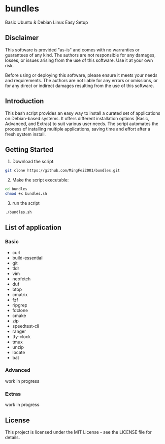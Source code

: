 # bundles
Basic Ubuntu &amp; Debian Linux Easy Setup

## Disclaimer

This software is provided "as-is" and comes with no warranties or guarantees of any kind. The authors are not responsible for any damages, losses, or issues arising from the use of this software. Use it at your own risk. 

Before using or deploying this software, please ensure it meets your needs and requirements. The authors are not liable for any errors or omissions, or for any direct or indirect damages resulting from the use of this software.

## Introduction

This bash script provides an easy way to install a curated set of applications on Debian-based systems. It offers different installation options (Basic, Advanced, and Extras) to suit various user needs. The script automates the process of installing multiple applications, saving time and effort after a fresh system install.

## Getting Started

1. Download the script:
```bash
git clone https://github.com/MingFei2001/bundles.git
```
2. Make the script executable:
```bash
cd bundles
chmod +x bundles.sh
```
3. run the script
```bash
./bundles.sh
```

## List of application

### Basic
- curl
- build-essential
- git
- tldr
- vim
- neofetch
- duf
- btop
- cmatrix
- fzf
- ripgrep
- fdclone
- cmake
- zip
- speedtest-cli
- ranger
- tty-clock
- tmux
- unzip
- locate
- bat

### Advanced
work in progress

### Extras
work in progress

## License

This project is licensed under the MIT License - see the LICENSE file for details.
